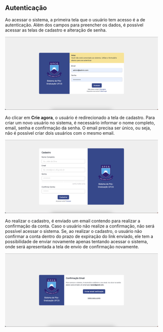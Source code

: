 ## Autenticação

Ao acessar o sistema, a primeira tela que o usuário tem acesso é a de autenticação. Além dos campos para preencher os dados, é possível acessar as telas de cadastro e alteração de senha.

![login image](/screenshots/login.png)

Ao clicar em **Crie agora**, o usuário é redirecionado a tela de cadastro. Para criar um novo usuário no sistema, é necessário informar o nome completo, email, senha e confirmação da senha. O email precisa ser único, ou seja, não é possível criar dois usuários com o mesmo email.

![cadastro image](/screenshots/cadastro.png)

Ao realizar o cadastro, é enviado um email contendo para realizar a confirmação da conta. Caso o usuário não realize a confirmação, não será possível acessar o sistema. Se, ao realizar o cadastro, o usuário não confirmar a conta dentro do prazo de expiração do link enviado, ele tem a possibilidade de enviar novamente apenas tentando acessar o sistema, onde será apresentada a tela de envio de confirmação novamente.

![confirmação email image](/screenshots/confirmacao-email.png)
